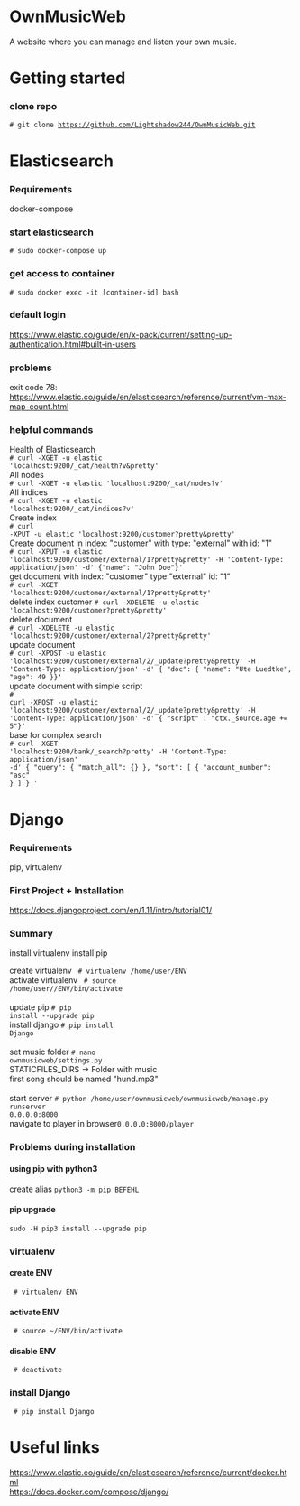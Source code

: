 # OwnMusicWeb
A website where you can manage and listen your own music.



# Getting started
### clone repo
<code># git clone https://github.com/Lightshadow244/OwnMusicWeb.git</code>
# Elasticsearch
### Requirements
docker-compose
### start elasticsearch<br>
<code># sudo docker-compose up<br></code>
### get access to container
<code># sudo docker exec -it [container-id] bash</code>
### default login
https://www.elastic.co/guide/en/x-pack/current/setting-up-authentication.html#built-in-users
### problems
exit code 78: https://www.elastic.co/guide/en/elasticsearch/reference/current/vm-max-map-count.html

### helpful commands
Health of Elasticsearch<br>
<code># curl -XGET -u elastic 'localhost:9200/_cat/health?v&pretty'</code><br>
All nodes<br>
<code># curl -XGET -u elastic 'localhost:9200/_cat/nodes?v'</code><br>
All indices<br>
<code># curl -XGET -u elastic 'localhost:9200/_cat/indices?v'</code><br>
Create index<br>
<code># curl -XPUT -u elastic 'localhost:9200/customer?pretty&pretty'</code><br>
Create document in index: "customer" with type: "external" with id: "1"<br>
<code># curl -XPUT -u elastic 'localhost:9200/customer/external/1?pretty&pretty' -H 'Content-Type: application/json' -d' {"name": "John Doe"}'</code><br>
get document with index: "customer" type:"external" id: "1"<br>
<code># curl -XGET 'localhost:9200/customer/external/1?pretty&pretty'</code><br>
delete index customer
<code># curl -XDELETE -u elastic 'localhost:9200/customer?pretty&pretty'</code><br>
delete document<br>
<code># curl -XDELETE -u elastic 'localhost:9200/customer/external/2?pretty&pretty'</code><br>
update document<br>
<code># curl -XPOST -u elastic 'localhost:9200/customer/external/2/_update?pretty&pretty' -H 'Content-Type: application/json' -d' { "doc": { "name": "Ute Luedtke", "age": 49 }}'</code><br>
update document with simple script<br>
<code># curl -XPOST -u elastic 'localhost:9200/customer/external/2/_update?pretty&pretty' -H 'Content-Type: application/json' -d' { "script" : "ctx._source.age += 5"}'</code><br>
base for complex search<br>
<code># curl -XGET 'localhost:9200/bank/_search?pretty' -H 'Content-Type: application/json' -d'
{
  "query": { "match_all": {} },
  "sort": [
    { "account_number": "asc" }
  ]
}
'
</code>

# Django
### Requirements
pip, virtualenv
### First Project + Installation
https://docs.djangoproject.com/en/1.11/intro/tutorial01/<br>
### Summary
install virtualenv
install pip

create virtualenv <code> # virtualenv /home/user/ENV</code><br>
activate virtualenv <code> # source /home/user//ENV/bin/activate</code><br>
<br>
update pip <code># pip install --upgrade pip</code><br>
install django <code># pip install Django</code><br>
<br>
set music folder <code># nano ownmusicweb/settings.py</code><br>
STATICFILES_DIRS -> Folder with music<br>
first song should be named "hund.mp3"<br>
<br>
start server <code># python /home/user/ownmusicweb/ownmusicweb/manage.py runserver 0.0.0.0:8000</code><br>
navigate to player in browser<code>0.0.0.0:8000/player</code>

### Problems during installation
#### using pip with python3
create alias 
<code>python3 -m pip BEFEHL</code>
#### pip upgrade
<code>sudo -H pip3 install --upgrade pip</code><br>


### virtualenv
#### create ENV
<code> # virtualenv ENV</code>

#### activate ENV
<code> # source ~/ENV/bin/activate</code>

#### disable ENV
<code> # deactivate</code>

### install Django
<code> # pip install Django </code>

# Useful links
https://www.elastic.co/guide/en/elasticsearch/reference/current/docker.html<br>
https://docs.docker.com/compose/django/
